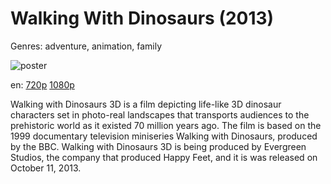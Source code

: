 # Walking With Dinosaurs (2013)

Genres: adventure, animation, family

![poster](http://image.tmdb.org/t/p/w500/3QS2WnruXRj7T4gh9joOFhY6YqB.jpg)

en:
  [720p](magnet:?xt=urn:btih:54A46DD37B57724CDE8D3EE3AA6B34346962A517&tr=udp://glotorrents.pw:6969/announce&tr=udp://tracker.opentrackr.org:1337/announce&tr=udp://torrent.gresille.org:80/announce&tr=udp://tracker.openbittorrent.com:80&tr=udp://tracker.coppersurfer.tk:6969&tr=udp://tracker.leechers-paradise.org:6969&tr=udp://p4p.arenabg.ch:1337&tr=udp://tracker.internetwarriors.net:1337)
  [1080p](magnet:?xt=urn:btih:850599D71F77E5B19D8E9B9BA48855049755D285&tr=udp://glotorrents.pw:6969/announce&tr=udp://tracker.opentrackr.org:1337/announce&tr=udp://torrent.gresille.org:80/announce&tr=udp://tracker.openbittorrent.com:80&tr=udp://tracker.coppersurfer.tk:6969&tr=udp://tracker.leechers-paradise.org:6969&tr=udp://p4p.arenabg.ch:1337&tr=udp://tracker.internetwarriors.net:1337)
  


Walking with Dinosaurs 3D is a film depicting life-like 3D dinosaur characters set in photo-real landscapes that transports audiences to the prehistoric world as it existed 70 million years ago. The film is based on the 1999 documentary television miniseries Walking with Dinosaurs, produced by the BBC. Walking with Dinosaurs 3D is being produced by Evergreen Studios, the company that produced Happy Feet, and it is was released on October 11, 2013.